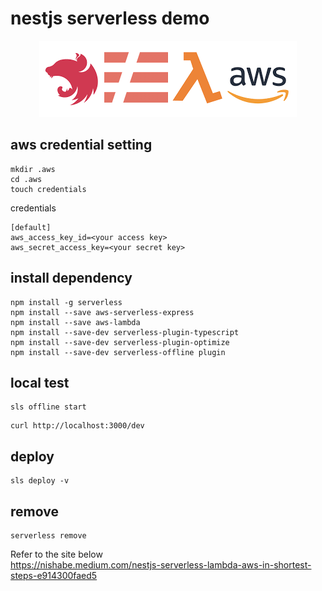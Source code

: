 # nestjs serverless demo

<p align="center">
  <img src="./serverless.png"/>
</p>

## aws credential setting

```
mkdir .aws
cd .aws
touch credentials
```

credentials

```
[default]
aws_access_key_id=<your access key>
aws_secret_access_key=<your secret key>
```

## install dependency

```
npm install -g serverless
npm install --save aws-serverless-express
npm install --save aws-lambda
npm install --save-dev serverless-plugin-typescript
npm install --save-dev serverless-plugin-optimize
npm install --save-dev serverless-offline plugin
```

## local test

```
sls offline start
```

```
curl http://localhost:3000/dev
```

## deploy

```
sls deploy -v
```

## remove

```
serverless remove
```

Refer to the site below
<br>
https://nishabe.medium.com/nestjs-serverless-lambda-aws-in-shortest-steps-e914300faed5
